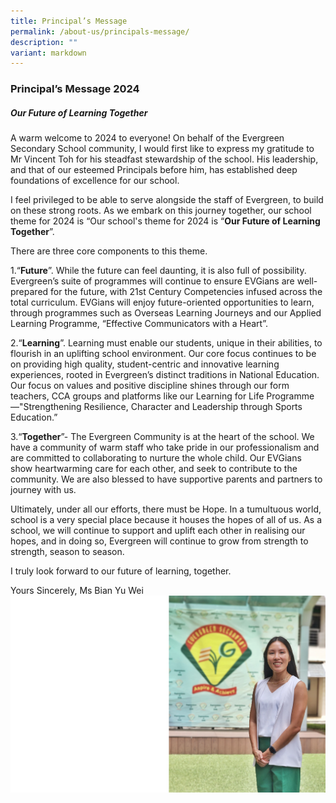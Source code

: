 ```yaml
---
title: Principal’s Message
permalink: /about-us/principals-message/
description: ""
variant: markdown
---
```

### **Principal’s Message 2024**  

 
##### **Our Future of Learning Together**



A warm welcome to 2024 to everyone! On behalf of the Evergreen Secondary School community, I would first like to express my gratitude to Mr Vincent Toh for his steadfast stewardship of the school. His leadership, and that of our esteemed Principals before him, has established deep foundations of excellence for our school.

I feel privileged to be able to serve alongside the staff of Evergreen, to build on these strong roots. As we embark on this journey together, our school theme for 2024 is “Our school's theme for 2024 is “**Our Future of Learning Together**”.

There are three core components to this theme.

1.“**Future**”. While the future can feel daunting, it is also full of possibility. Evergreen’s suite of programmes will continue to ensure EVGians are well-prepared for the future, with 21st Century Competencies infused across the total curriculum. EVGians will enjoy future-oriented opportunities to learn, through programmes such as Overseas Learning Journeys and our Applied Learning Programme, “Effective Communicators with a Heart”. 

2.“**Learning**”. Learning must enable our students, unique in their abilities, to flourish in an uplifting school environment. Our core focus continues to be on providing high quality, student-centric and innovative learning experiences, rooted in Evergreen’s distinct traditions in National Education. Our focus on values and positive discipline shines through our form teachers, CCA groups and platforms like our Learning for Life Programme—"Strengthening Resilience, Character and Leadership through Sports Education.”

3.“**Together**”- The Evergreen Community is at the heart of the school. We have a community of warm staff who take pride in our professionalism and are committed to collaborating to nurture the whole child. Our EVGians show heartwarming care for each other, and seek to contribute to the community. We are also blessed to have supportive parents and partners to journey with us.

Ultimately, under all our efforts, there must be Hope. In a tumultuous world, school is a very special place because it houses the hopes of all of us. As a school, we will continue to support and uplift each other in realising our hopes, and in doing so, Evergreen will continue to grow from strength to strength, season to season.

I truly look forward to our future of learning, together.


Yours Sincerely, 
Ms Bian Yu Wei 
![](/images/Our%20Staff/School%20Leaders/Principal_Message_29dec23.png)